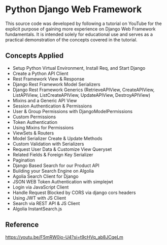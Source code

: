 # Python Django Web Framework 

This source code was developed by following a tutorial on YouTube for the explicit purpose of gaining more experience on Django Web Framework fundamentals. It is intended solely for educational use and serves as a practical demonstration of the concepts covered in the tutorial.

## Concepts Applied
- Setup Python Virtual Environment, Install Req, and Start Django
- Create a Python API Client
- Rest Framework View & Response
- Django Rest Framework Model Serializers
- Django Rest Framework Generics (RetrieveAPIView, CreateAPIView, ListAPIView, ListCreateAPIView, UpdateAPIView, DestroyAPIView)
- Mixins and a Generic API View 
- Session Authentication & Permissions
- User & Group Permissions with DjangoModelPermissions 
- Custom Permissions
- Token Authentication
- Using Mixins for Permissions
- ViewSets & Routers
- Model Serializer Create & Update Methods
- Custom Validation with Serializers
- Request User Data & Customize View Queryset
- Related Fields & Foreign Key Serializer
- Pagination
- Django Based Search for our Product API
- Building your Search Engine on Algolia
- Agolia Search Client for Django
- JSON WEB Token Authentication with simplejwt
- Login via JavaScript Client
- Handle Request Blocked by CORS via django cors headers
- Using JWT with JS Client
- Search via REST API & JS Client
- Algolia InstantSearch.js

## Reference
https://youtu.be/F5mRW0jo-U4?si=t9cHVq_ab8JCqeLm
